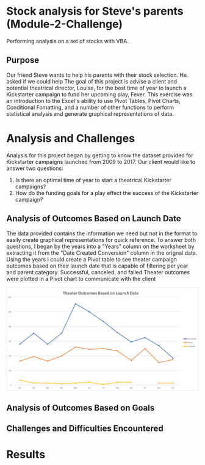 # Stock analysis for Steve's parents (Module-2-Challenge)
Performing analysis on a set of stocks with VBA.

## Purpose

Our friend Steve wants to help his parents with their stock selection. He asked if we could help  The goal of this project is advise a client and potential theatrical director, Louise, for the best time of year to launch a Kickstarter campaign to fund her upcoming play, Fever. This exercise was an introduction to the Excel's ability to use Pivot Tables, Pivot Charts, Conditional Fomatting, and a number of other functions to perform statistical analysis and generate graphical representations of data.

# Analysis and Challenges

Analysis for this project began by getting to know the dataset provided for Kickstarter campaigns launched from 2009 to 2017. Our client would like to answer two questions:

1. Is there an optimal time of year to start a theatrical Kickstarter campaigns?
2. How do the funding goals for a play effect the success of the Kickstarter campaign?

## Analysis of Outcomes Based on Launch Date

The data provided contains the information we need but not in the format to easily create graphical representations for quick reference. To answer both questions, I began by the years into a "Years" column on the worksheet by extracting it from the "Date Created Conversion" column in the orignal data. Using the years I could create a Pivot table to see theater campaign outcomes based on their launch date that is capable of filtering per year and parent category. Successful, canceled, and failed Theater outcomes were plotted in a Pivot chart to communicate with the client 

![Outcomes Based on Launch Date](https://github.com/jp3tty/Module-1-Challenge/blob/main/Theater_Outcome_vs_Launch.png)


## Analysis of Outcomes Based on Goals

## Challenges and Difficulties Encountered

# Results
